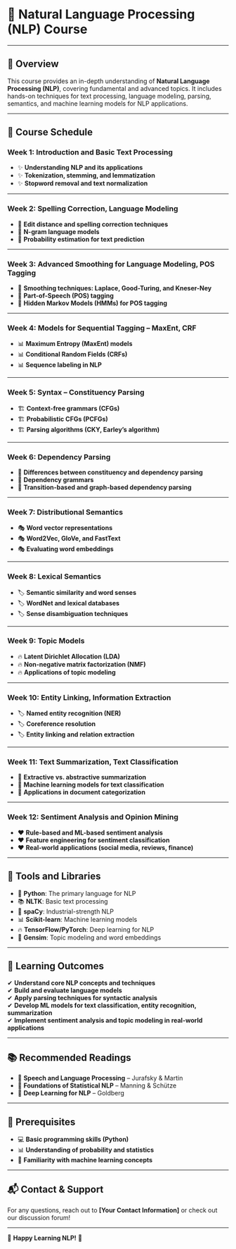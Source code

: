 # 📖 Natural Language Processing (NLP) Course

---

## 📌 Overview
This course provides an in-depth understanding of **Natural Language Processing (NLP)**, covering fundamental and advanced topics. It includes hands-on techniques for text processing, language modeling, parsing, semantics, and machine learning models for NLP applications.

---

## 📅 Course Schedule

### **Week 1: Introduction and Basic Text Processing**
- ✨ **Understanding NLP and its applications**  
- ✨ **Tokenization, stemming, and lemmatization**  
- ✨ **Stopword removal and text normalization**  

---

### **Week 2: Spelling Correction, Language Modeling**
- 🔎 **Edit distance and spelling correction techniques**  
- 🔎 **N-gram language models**  
- 🔎 **Probability estimation for text prediction**  

---

### **Week 3: Advanced Smoothing for Language Modeling, POS Tagging**
- 📌 **Smoothing techniques: Laplace, Good-Turing, and Kneser-Ney**  
- 📌 **Part-of-Speech (POS) tagging**  
- 📌 **Hidden Markov Models (HMMs) for POS tagging**  

---

### **Week 4: Models for Sequential Tagging – MaxEnt, CRF**
- 📊 **Maximum Entropy (MaxEnt) models**  
- 📊 **Conditional Random Fields (CRFs)**  
- 📊 **Sequence labeling in NLP**  

---

### **Week 5: Syntax – Constituency Parsing**
- 🏗️ **Context-free grammars (CFGs)**  
- 🏗️ **Probabilistic CFGs (PCFGs)**  
- 🏗️ **Parsing algorithms (CKY, Earley’s algorithm)**  

---

### **Week 6: Dependency Parsing**
- 🔗 **Differences between constituency and dependency parsing**  
- 🔗 **Dependency grammars**  
- 🔗 **Transition-based and graph-based dependency parsing**  

---

### **Week 7: Distributional Semantics**
- 🎭 **Word vector representations**  
- 🎭 **Word2Vec, GloVe, and FastText**  
- 🎭 **Evaluating word embeddings**  

---

### **Week 8: Lexical Semantics**
- 🏷️ **Semantic similarity and word senses**  
- 🏷️ **WordNet and lexical databases**  
- 🏷️ **Sense disambiguation techniques**  

---

### **Week 9: Topic Models**
- 🔥 **Latent Dirichlet Allocation (LDA)**  
- 🔥 **Non-negative matrix factorization (NMF)**  
- 🔥 **Applications of topic modeling**  

---

### **Week 10: Entity Linking, Information Extraction**
- 🏷️ **Named entity recognition (NER)**  
- 🏷️ **Coreference resolution**  
- 🏷️ **Entity linking and relation extraction**  

---

### **Week 11: Text Summarization, Text Classification**
- 📄 **Extractive vs. abstractive summarization**  
- 📄 **Machine learning models for text classification**  
- 📄 **Applications in document categorization**  

---

### **Week 12: Sentiment Analysis and Opinion Mining**
- ❤️ **Rule-based and ML-based sentiment analysis**  
- ❤️ **Feature engineering for sentiment classification**  
- ❤️ **Real-world applications (social media, reviews, finance)**  

---

## 🔧 Tools and Libraries
- 🐍 **Python**: The primary language for NLP  
- 📚 **NLTK**: Basic text processing  
- 🚀 **spaCy**: Industrial-strength NLP  
- 📊 **Scikit-learn**: Machine learning models  
- 🔥 **TensorFlow/PyTorch**: Deep learning for NLP  
- 📝 **Gensim**: Topic modeling and word embeddings  

---

## 🎯 Learning Outcomes
✔ **Understand core NLP concepts and techniques**  
✔ **Build and evaluate language models**  
✔ **Apply parsing techniques for syntactic analysis**  
✔ **Develop ML models for text classification, entity recognition, summarization**  
✔ **Implement sentiment analysis and topic modeling in real-world applications**  

---

## 📚 Recommended Readings
- 📖 **Speech and Language Processing** – Jurafsky & Martin  
- 📖 **Foundations of Statistical NLP** – Manning & Schütze  
- 📖 **Deep Learning for NLP** – Goldberg  

---

## 🤖 Prerequisites
- 💻 **Basic programming skills (Python)**  
- 📊 **Understanding of probability and statistics**  
- 🤖 **Familiarity with machine learning concepts**  

---

## 📬 Contact & Support
For any questions, reach out to **[Your Contact Information]** or check out our discussion forum!  

---

🎉 **Happy Learning NLP!** 🚀
